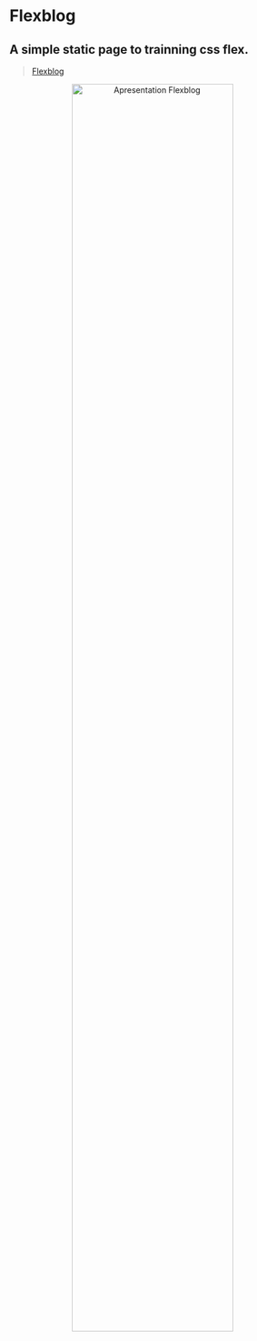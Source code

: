 # Flexblog

## A simple static page to trainning css flex.

> [Flexblog](https://lucasheverton.github.io/flexblog/)

<div align="center">
  <img width="75%" src="./flexblog.gif" alt="Apresentation Flexblog" title="Apresentation Flexblog"/>
</div>

